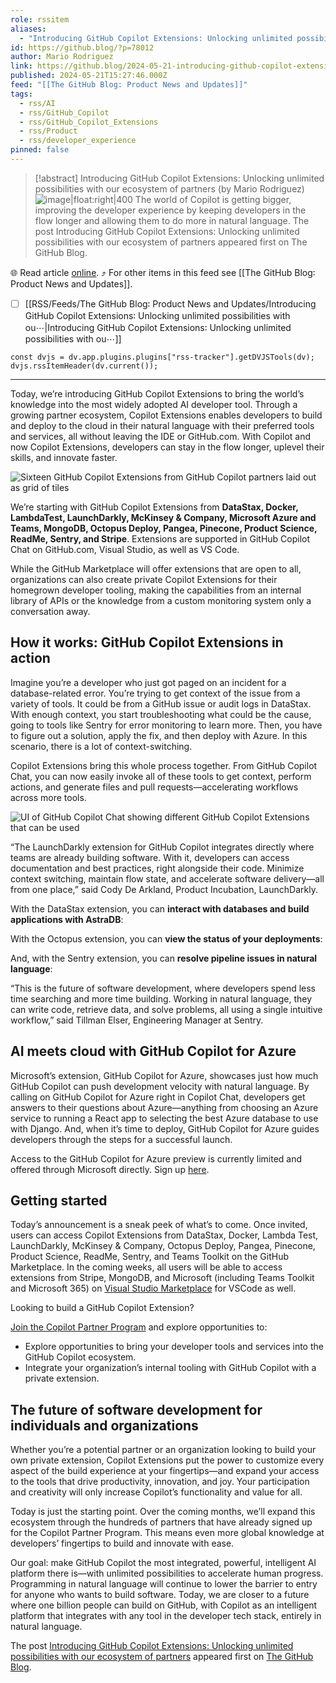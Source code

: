 ```yaml
---
role: rssitem
aliases:
  - "Introducing GitHub Copilot Extensions: Unlocking unlimited possibilities with our ecosystem of partners"
id: https://github.blog/?p=78012
author: Mario Rodriguez
link: https://github.blog/2024-05-21-introducing-github-copilot-extensions/
published: 2024-05-21T15:27:46.000Z
feed: "[[The GitHub Blog꞉ Product News and Updates]]"
tags:
  - rss/AI
  - rss/GitHub_Copilot
  - rss/GitHub_Copilot_Extensions
  - rss/Product
  - rss/developer_experience
pinned: false
---
```


> [!abstract] Introducing GitHub Copilot Extensions: Unlocking unlimited possibilities with our ecosystem of partners (by Mario Rodriguez)
> ![image|float:right|400](https://github.blog/wp-content/uploads/2024/05/Marketplace-App-Tiles@2x.png?resize=1024%2C597) The world of Copilot is getting bigger, improving the developer experience by keeping developers in the flow longer and allowing them to do more in natural language. The post Introducing GitHub Copilot Extensions: Unlocking unlimited possibilities with our ecosystem of partners appeared first on The GitHub Blog.

🌐 Read article [online](https://github.blog/2024-05-21-introducing-github-copilot-extensions/). ⤴ For other items in this feed see [[The GitHub Blog꞉ Product News and Updates]].

- [ ] [[RSS/Feeds/The GitHub Blog꞉ Product News and Updates/Introducing GitHub Copilot Extensions꞉ Unlocking unlimited possibilities with ou⋯|Introducing GitHub Copilot Extensions꞉ Unlocking unlimited possibilities with ou⋯]]

~~~dataviewjs
const dvjs = dv.app.plugins.plugins["rss-tracker"].getDVJSTools(dv);
dvjs.rssItemHeader(dv.current());
~~~

- - -

Today, we’re introducing GitHub Copilot Extensions to bring the world’s knowledge into the most widely adopted AI developer tool. Through a growing partner ecosystem, Copilot Extensions enables developers to build and deploy to the cloud in their natural language with their preferred tools and services, all without leaving the IDE or GitHub.com. With Copilot and now Copilot Extensions, developers can stay in the flow longer, uplevel their skills, and innovate faster.

![Sixteen GitHub Copilot Extensions from GitHub Copilot partners laid out as grid of tiles](https://github.blog/wp-content/uploads/2024/05/Marketplace-App-Tiles@2x.png?resize=1024%2C597)

We’re starting with GitHub Copilot Extensions from **DataStax, Docker, LambdaTest, LaunchDarkly, McKinsey & Company, Microsoft Azure and Teams, MongoDB, Octopus Deploy, Pangea, Pinecone, Product Science, ReadMe, Sentry, and Stripe**. Extensions are supported in GitHub Copilot Chat on GitHub.com, Visual Studio, as well as VS Code.

While the GitHub Marketplace will offer extensions that are open to all, organizations can also create private Copilot Extensions for their homegrown developer tooling, making the capabilities from an internal library of APIs or the knowledge from a custom monitoring system only a conversation away.

## How it works: GitHub Copilot Extensions in action[](#how-it-works-github-copilot-extensions-in-action)

Imagine you’re a developer who just got paged on an incident for a database-related error. You’re trying to get context of the issue from a variety of tools. It could be from a GitHub issue or audit logs in DataStax. With enough context, you start troubleshooting what could be the cause, going to tools like Sentry for error monitoring to learn more. Then, you have to figure out a solution, apply the fix, and then deploy with Azure. In this scenario, there is a lot of context-switching.

Copilot Extensions bring this whole process together. From GitHub Copilot Chat, you can now easily invoke all of these tools to get context, perform actions, and generate files and pull requests—accelerating workflows across more tools.

![UI of GitHub Copilot Chat showing different GitHub Copilot Extensions that can be used](https://github.blog/wp-content/uploads/2024/05/Extensibility-Product-UI-docker.png?resize=1024%2C601)

“The LaunchDarkly extension for GitHub Copilot integrates directly where teams are already building software. With it, developers can access documentation and best practices, right alongside their code. Minimize context switching, maintain flow state, and accelerate software delivery—all from one place,” said Cody De Arkland, Product Incubation, LaunchDarkly.

With the DataStax extension, you can **interact with databases and build applications with AstraDB**:

With the Octopus extension, you can **view the status of your deployments**:

And, with the Sentry extension, you can **resolve pipeline issues in natural language**:

“This is the future of software development, where developers spend less time searching and more time building. Working in natural language, they can write code, retrieve data, and solve problems, all using a single intuitive workflow,” said Tillman Elser, Engineering Manager at Sentry.

## AI meets cloud with GitHub Copilot for Azure[](#ai-meets-cloud-with-github-copilot-for-azure)

Microsoft’s extension, GitHub Copilot for Azure, showcases just how much GitHub Copilot can push development velocity with natural language. By calling on GitHub Copilot for Azure right in Copilot Chat, developers get answers to their questions about Azure—anything from choosing an Azure service to running a React app to selecting the best Azure database to use with Django. And, when it’s time to deploy, GitHub Copilot for Azure guides developers through the steps for a successful launch.

Access to the GitHub Copilot for Azure preview is currently limited and offered through Microsoft directly. Sign up [here](https://aka.ms/azcode/copilot/preview-signup).

## Getting started[](#getting-started)

Today’s announcement is a sneak peek of what’s to come. Once invited, users can access Copilot Extensions from DataStax, Docker, Lambda Test, LaunchDarkly, McKinsey & Company, Octopus Deploy, Pangea, Pinecone, Product Science, ReadMe, Sentry, and Teams Toolkit on the GitHub Marketplace. In the coming weeks, all users will be able to access extensions from Stripe, MongoDB, and Microsoft (including Teams Toolkit and Microsoft 365) on [Visual Studio Marketplace](https://code.visualstudio.com/api/extension-guides/chat) for VSCode as well.

Looking to build a GitHub Copilot Extension?

[Join the Copilot Partner Program](https://github.com/features/preview/copilot-partner-program) and explore opportunities to:

- Explore opportunities to bring your developer tools and services into the GitHub Copilot ecosystem.
- Integrate your organization’s internal tooling with GitHub Copilot with a private extension.

## The future of software development for individuals and organizations[](#the-future-of-software-development-for-individuals-and-organizations)

Whether you’re a potential partner or an organization looking to build your own private extension, Copilot Extensions put the power to customize every aspect of the build experience at your fingertips—and expand your access to the tools that drive productivity, innovation, and joy. Your participation and creativity will only increase Copilot’s functionality and value for all.

Today is just the starting point. Over the coming months, we’ll expand this ecosystem through the hundreds of partners that have already signed up for the Copilot Partner Program. This means even more global knowledge at developers’ fingertips to build and innovate with ease.

Our goal: make GitHub Copilot the most integrated, powerful, intelligent AI platform there is—with unlimited possibilities to accelerate human progress. Programming in natural language will continue to lower the barrier to entry for anyone who wants to build software. Today, we are closer to a future where one billion people can build on GitHub, with Copilot as an intelligent platform that integrates with any tool in the developer tech stack, entirely in natural language.

The post [Introducing GitHub Copilot Extensions: Unlocking unlimited possibilities with our ecosystem of partners](https://github.blog/2024-05-21-introducing-github-copilot-extensions/) appeared first on [The GitHub Blog](https://github.blog).